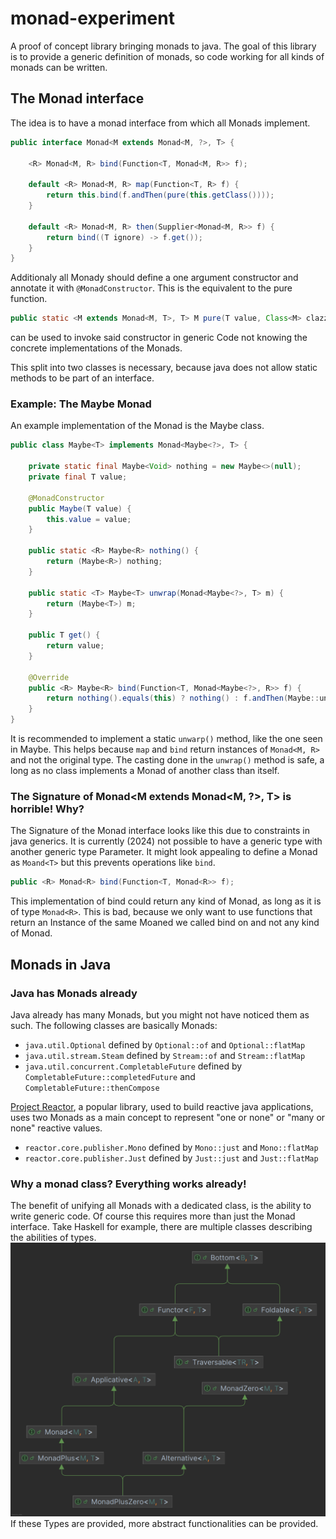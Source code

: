 # monad-experiment

A proof of concept library bringing monads to java.
The goal of this library is to provide a generic definition of monads, so code working for all kinds of monads can be
written.

## The Monad interface

The idea is to have a monad interface from which all Monads implement.

```java
public interface Monad<M extends Monad<M, ?>, T> {

    <R> Monad<M, R> bind(Function<T, Monad<M, R>> f);

    default <R> Monad<M, R> map(Function<T, R> f) {
        return this.bind(f.andThen(pure(this.getClass())));
    }

    default <R> Monad<M, R> then(Supplier<Monad<M, R>> f) {
        return bind((T ignore) -> f.get());
    }
}
```

Additionaly all Monady should define a one argument constructor and annotate it with `@MonadConstructor`.
This is the equivalent to the pure function.

```java
public static <M extends Monad<M, T>, T> M pure(T value, Class<M> clazz)
```

can be used to invoke said constructor in generic Code not knowing the concrete implementations of the Monads.

This split into two classes is necessary, because java does not allow static methods to be part of an interface.

### Example: The Maybe Monad

An example implementation of the Monad is the Maybe class.

```java
public class Maybe<T> implements Monad<Maybe<?>, T> {

    private static final Maybe<Void> nothing = new Maybe<>(null);
    private final T value;

    @MonadConstructor
    public Maybe(T value) {
        this.value = value;
    }

    public static <R> Maybe<R> nothing() {
        return (Maybe<R>) nothing;
    }

    public static <T> Maybe<T> unwrap(Monad<Maybe<?>, T> m) {
        return (Maybe<T>) m;
    }

    public T get() {
        return value;
    }

    @Override
    public <R> Maybe<R> bind(Function<T, Monad<Maybe<?>, R>> f) {
        return nothing().equals(this) ? nothing() : f.andThen(Maybe::unwrap).apply(value);
    }
}
```

It is recommended to implement a static `unwarp()` method, like the one seen in Maybe<T>. This helps because `map` and
`bind` return instances of `Monad<M, R>` and not the original type.
The casting done in the `unwrap()` method is safe, a long as no class implements a Monad of another class than itself.

### The Signature of Monad<M extends Monad<M, ?>, T> is horrible! Why?

The Signature of the Monad interface looks like this due to constraints in java generics.
It is currently (2024) not possible to have a generic type with another generic type Parameter.
It might look appealing to define a Monad as `Moand<T>` but this prevents operations like `bind`.

```java
public <R> Monad<R> bind(Function<T, Monad<R>> f);
```

This implementation of bind could return any kind of Monad, as long as it is of type `Monad<R>`. This is
bad, because we only want to use functions that return an Instance of the same Moaned we called bind on
and not any kind of Monad.

## Monads in Java

### Java has Monads already

Java already has many Monads, but you might not have noticed them as such.
The following classes are basically Monads:

* `java.util.Optional` defined by `Optional::of` and `Optional::flatMap`
* `java.util.stream.Steam` defined by `Stream::of` and `Stream::flatMap`
* `java.util.concurrent.CompletableFuture` defined by `CompletableFuture::completedFuture` and
  `CompletableFuture::thenCompose`

 [Project Reactor](https://projectreactor.io/), a popular library, used to build reactive java applications,
 uses two Monads as a main concept to represent "one or none" or "many or none" reactive values.
 
* `reactor.core.publisher.Mono` defined by `Mono::just` and `Mono::flatMap`
* `reactor.core.publisher.Just` defined by `Just::just` and `Just::flatMap`

### Why a monad class? Everything works already!

The benefit of unifying all Monads with a dedicated class, is the ability to write generic code.
Of course this requires more than just the Monad interface. Take Haskell for example, there are multiple classes 
describing the abilities of types.
![implemented_interfaces](docs/interfaces.png)
If these Types are provided, more abstract functionalities can be provided.


